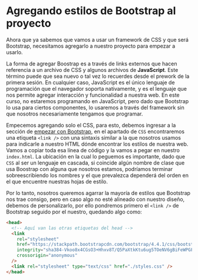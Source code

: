 # Agregando estilos de Bootstrap al proyecto

Ahora que ya sabemos que vamos a usar un framework de CSS y que será Bootstrap,
necesitamos agregarlo a nuestro proyecto para empezar a usarlo.

La forma de agregar Boostrap es a través de links externos que hacen referencia
a un archivo de CSS y algunos archivos de **JavaScript**. Este término puede que
sea nuevo o tal vez lo recuerdes desde el prework de la primera sesión. En
cualquier caso, JavaScript es el único lenguaje de programación que el navegador
soporta nativamente, y es el lenguaje que nos permite agregar interacción y
funcionalidad a nuestra web. En este curso, no estaremos programando en
JavaScript, pero dado que Bootstrap lo usa para ciertos componentes, lo usaremos
a través del framework sin que nosotros necesariamente tengamos que programar.

Empecemos agregando solo el CSS, para esto, debemos ingresar a la sección de
[empezar con Bootstrap](https://getbootstrap.com/docs/4.4/getting-started/introduction/#css),
en el apartado de `CSS` encontraremos una etiqueta `<link />` con una sintaxis
similar a la que nosotros usamos para indicarle a nuestro HTML dónde encontrar
los estilos de nuestra web. Vamos a copiar toda esa línea de código y la vamos
a pegar en nuestro `index.html`. La ubicación en la cual lo peguemos es
importante, dado que `CSS` al ser un lenguaje en cascada, si coincide algún
nombre de clase que usa Boostrap con alguna que nosotros estamos, podríamos
terminar sobreescribiendo los nombres y el que prevalezca dependerá del orden en
el que encuentre nuestras hojas de estilo.

Por lo tanto, nosotros queremos agarrar la mayoría de estilos que Bootstrap nos
trae consigo, pero en caso algo no esté alineado con nuestro diseño, debemos de
personalizarlo, por ello pondremos primero el `<link />` de Bootstrap seguido
por el nuestro, quedando algo como:

```html
<head>
  <!-- Aquí van las otras etiquetas del head -->
  <link
    rel="stylesheet"
    href="https://stackpath.bootstrapcdn.com/bootstrap/4.4.1/css/bootstrap.min.css"
    integrity="sha384-Vkoo8x4CGsO3+Hhxv8T/Q5PaXtkKtu6ug5TOeNV6gBiFeWPGFN9MuhOf23Q9Ifjh"
    crossorigin="anonymous"
  />
  <link rel="stylesheet" type="text/css" href="./styles.css" />
</head>
```
